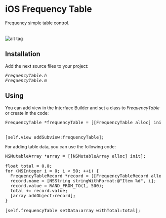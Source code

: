 iOS Frequency Table
===================

Frequency simple table control.<br><br><br>
![alt tag](https://raw.github.com/maximbilan/ios_frequency_table/master/img/img1.png)
## Installation
Add the next source files to your project:<br>
<pre>
<i>FrequencyTable.h
FrequencyTable.m</i>
</pre>

## Using

You can add view in the Interface Builder and set a class to <i>FrequencyTable</i> or create in the code: <br>
<pre>
FrequencyTable *frequencyTable = [[FrequencyTable alloc] initWithPositionWithX:0
                                                                         withY:0
                                                                  isWideScreen:YES];
[self.view addSubview:frequencyTable];
</pre>
For adding table data, you can use the following code: <br>
<pre>
NSMutableArray *array = [[NSMutableArray alloc] init];
  
float total = 0.0;
for (NSInteger i = 0; i &#60; 50; ++i) {
  FrequencyTableRecord *record = [[FrequencyTableRecord alloc] init];
  record.name = [NSString stringWithFormat:@"Item %d", i];
  record.value = RAND_FROM_TO(1, 500);
  total += record.value;
  [array addObject:record];
}
  
[self.frequencyTable setData:array withTotal:total];
</pre>
